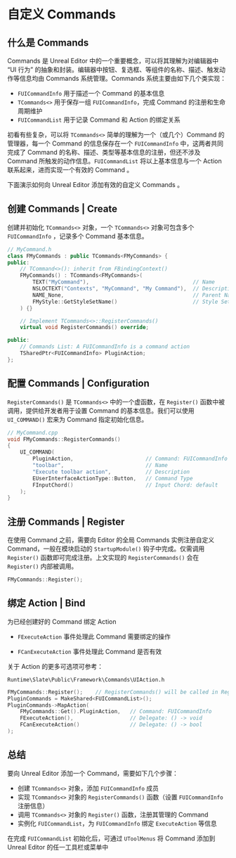 # 自定义 Commands

## 什么是 Commands

Commands 是 Unreal Editor 中的一个重要概念，可以将其理解为对编辑器中 “UI 行为” 的抽象和封装。编辑器中按钮、复选框、等组件的名称、描述、触发动作等信息均由 Commands 系统管理。Commands 系统主要由如下几个类实现：

- `FUICommandInfo` 用于描述一个 Command 的基本信息
- `TCommands<>` 用于保存一组 `FUICommandInfo`，完成 Command 的注册和生命周期维护
- `FUICommandList` 用于记录 Command 和 Action 的绑定关系

初看有些复杂，可以将 `TCommands<>` 简单的理解为一个（或几个）Command 的管理器，每一个 Command 的信息保存在一个 `FUICommandInfo` 中，这两者共同完成了 Command 的名称、描述、类型等基本信息的注册，但还不涉及 Command 所触发的动作信息。`FUICommandList` 将以上基本信息与一个 Action 联系起来，进而实现一个有效的 Command 。

下面演示如何向 Unreal Editor 添加有效的自定义 Commands 。

## 创建 Commands | Create

创建并初始化 `TCommands<>` 对象，一个 `TCommands<>` 对象可包含多个 `FUICommandInfo` ，记录多个 Command 基本信息。

```cpp
// MyCommand.h
class FMyCommands : public TCommands<FMyCommands> {
public:
    // TCommand<>(): inherit from FBindingContext()
	FMyCommands() : TCommands<FMyCommands>(
        TEXT("MyCommand"),                                 // Name
        NSLOCTEXT("Contexts", "MyCommand", "My Command"),  // Description
        NAME_None,                                         // Parent Name
        FMyStyle::GetStyleSetName()                        // Style Set Name
    ) {}

    // Implement TCommands<>::RegisterCommands()
	virtual void RegisterCommands() override;

public:
    // Commands List: A FUICommandInfo is a command action
	TSharedPtr<FUICommandInfo> PluginAction;
};
```

## 配置 Commands | Configuration

`RegisterCommands()` 是 `TCommands<>` 中的一个虚函数，在 `Register()` 函数中被调用，提供给开发者用于设置 Command 的基本信息。我们可以使用 `UI_COMMAND()` 宏来为 Command 指定初始化信息。

```cpp
// MyCommand.cpp
void FMyCommands::RegisterCommands()
{
	UI_COMMAND(
        PluginAction,                       // Command: FUICommandInfo
        "toolbar",                          // Name
        "Execute toolbar action",           // Description
        EUserInterfaceActionType::Button,   // Command Type
        FInputChord()                       // Input Chord: default
    );
}
```

## 注册 Commands | Register

在使用 Command 之前，需要向 Editor 的全局 Commands 实例注册自定义 Command，一般在模块启动的 `StartupModule()` 钩子中完成。仅需调用 `Register()` 函数即可完成注册。上文实现的 `RegisterCommands()` 会在 `Register()` 内部被调用。

```cpp
FMyCommands::Register();
```

## 绑定 Action | Bind

为已经创建好的 Command 绑定 Action

- `FExecuteAction` 事件处理此 Command 需要绑定的操作

- `FCanExecuteAction` 事件处理此 Command 是否有效

关于 Action 的更多可选项可参考：

`Runtime\Slate\Public\Framework\Commands\UIAction.h`

```cpp
FMyCommands::Register();    // RegisterCommands() will be called in Register()
PluginCommands = MakeShared<FUICommandList>();
PluginCommands->MapAction(
    FMyCommands::Get().PluginAction,   // Command: FUICommandInfo
    FExecuteAction(),                  // Delegate: () -> void
    FCanExecuteAction()                // Delegate: () -> bool
);
```

## 总结

要向 Unreal Editor 添加一个 Command，需要如下几个步骤：

- 创建 `TCommands<>` 对象，添加 `FUICommandInfo` 成员
- 实现 `TCommands<>` 对象的 `RegisterCommands()` 函数（设置 `FUICommandInfo` 注册信息）
- 调用 `TCommands<>` 对象的 `Register()` 函数，注册其管理的 Command
- 实例化 `FUICommandList`，为 `FUICommandInfo` 绑定 `ExecuteAction` 等信息

在完成 `FUICommandList` 初始化后，可通过 `UToolMenus` 将 Command 添加到 Unreal Editor 的任一工具栏或菜单中
